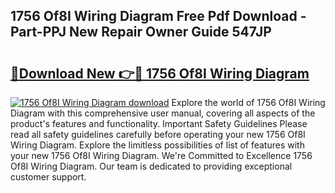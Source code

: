 ## 1756 Of8I Wiring Diagram Free Pdf Download - Part-PPJ New Repair Owner Guide 547JP

# <h2><a href="http://dfs9g8.blite.top/?on=1756+Of8I+Wiring+Diagram">🔗Download New 👉🔴 1756 Of8I Wiring Diagram</a></h2>

[![1756 Of8I Wiring Diagram download](https://i.imgur.com/lujVjoI.png)](http://dfs9g8.blite.top/?on=1756+Of8I+Wiring+Diagram)
Explore the world of 1756 Of8I Wiring Diagram with this comprehensive user manual, covering all aspects of the product's features and functionality. Important Safety Guidelines Please read all safety guidelines carefully before operating your new 1756 Of8I Wiring Diagram. Explore the limitless possibilities of list of features with your new 1756 Of8I Wiring Diagram. We're Committed to Excellence 1756 Of8I Wiring Diagram. Our team is dedicated to providing exceptional customer support.
